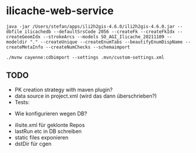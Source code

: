 # ilicache-web-service

```
java -jar /Users/stefan/apps/ili2h2gis-4.6.0/ili2h2gis-4.6.0.jar --dbfile ilicachedb --defaultSrsCode 2056 --createFk --createFkIdx --createGeomIdx --strokeArcs --models SO_AGI_Ilicache_20211109 --modeldir "." --createUnique --createEnumTabs --beautifyEnumDispName --createMetaInfo --createNumChecks --schemaimport
```

```
./mvnw cayenne:cdbimport --settings .mvn/custom-settings.xml
```

## TODO
- PK creation strategy with maven plugin?
- data source in project.xml (wird das dann überschrieben?)
- Tests:
 * Wie konfigurieren wegen DB?
- ilisite.xml für geklonte Repos
- lastRun etc in DB schreiben
- static files exponieren
- dstDir für cgen